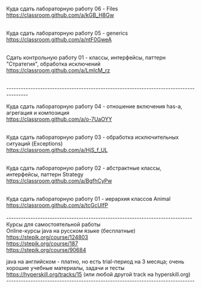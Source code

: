 Куда сдать лабораторную работу 06 - Files <br>
https://classroom.github.com/a/kGB_H8Gw
<br><br>

Куда сдать лабораторную работу 05 - generics<br>
https://classroom.github.com/a/ntF0GweA
<br><br>

Сдать контрольную работу 01 - классы, интерфейсы, паттерн "Стратегия", обработка исключений<br>
https://classroom.github.com/a/LmIcM_rz <br>

<br>
---------------------------------------------------------------------------------------

Куда сдать лабораторную работу 04 - отношение включения has-a, агрегация и композиция<br>
https://classroom.github.com/a/o-7UaOYY
<br><br>

Куда сдать лабораторную работу 03 - обработка исключительных ситуаций (Exceptions)<br>
https://classroom.github.com/a/HjS_f_UL
<br><br>

Куда сдать лабораторную работу 02 - абстрактные классы, интерфейсы, паттерн Strategy<br>
https://classroom.github.com/a/BgfhCyPw
<br><br>

Куда сдать лабораторную работу 01 - иерархия классов Animal<br>
https://classroom.github.com/a/tcGcUIfP 
<br><br>
-----------------------------------------------------------------------------<br>
Курсы для самостоятельной работы <br>
Online-курсы java на русском языке (бесплатные)<br>
https://stepik.org/course/124803<br>
https://stepik.org/course/187<br>
https://stepik.org/course/90684 <br>

java на английском - платно, но есть trial-период на 3 месяца; очень хорошие учебные материалы, задачи и тесты<br>
https://hyperskill.org/tracks/15 (или любой другой track на hyperskill.org)<br>
------------------------------------------------------------------------------<br><br>
